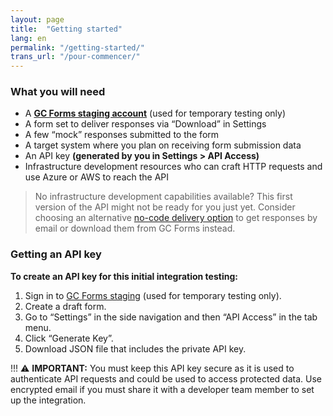 ```yaml
---
layout: page
title:  "Getting started"
lang: en
permalink: "/getting-started/"
trans_url: "/pour-commencer/"
---
```


### What you will need
  - A **[GC Forms staging account](https://forms-staging.cdssandbox.xyz/)** (used for temporary testing only)
  - A form set to deliver responses via “Download” in Settings 
  - A few “mock” responses submitted to the form
  - A target system where you plan on receiving form submission data
  - An API key **(generated by you in Settings > API Access)**
  - Infrastructure development resources who can craft HTTP requests and use Azure or AWS to reach the API

> No infrastructure development capabilities available?
> This first version of the API might not be ready for you just yet. Consider choosing an alternative [no-code delivery option](https://articles.alpha.canada.ca/forms-formulaires/getting-form-responses/) to get responses by email or download them from GC Forms instead.

### Getting an API key 

**To create an API key for this initial integration testing:**
  1. Sign in to [GC Forms staging](https://forms-staging.cdssandbox.xyz/) (used for temporary testing only).
  2. Create a draft form.
  3. Go to “Settings” in the side navigation and then “API Access” in the tab menu.
  4. Click “Generate Key”.
  5. Download JSON file that includes the private API key.

!!! :warning: **IMPORTANT:** You must keep this API key secure as it is used to authenticate API requests and could be used to access protected data. Use encrypted email if you must share it with a developer team member to set up the integration.
